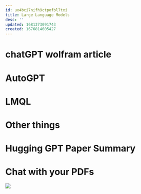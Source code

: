 ```yaml
---
id: ux4bci7nifh9ctpofbl7txi
title: Large Language Models
desc: ''
updated: 1681373091743
created: 1676814605427
---
```

# chatGPT wolfram article


# AutoGPT



# LMQL


# Other things

# Hugging GPT Paper Summary


# Chat with your PDFs
![](/assets/huggingGPT.svg)


